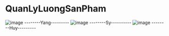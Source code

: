 # QuanLyLuongSanPham
![image](https://user-images.githubusercontent.com/58857535/139103953-f19bb86f-4690-42cf-b45d-e8abaa377fe7.png) --------Yang---------
![image](https://user-images.githubusercontent.com/58857535/139104099-3d8e7d54-26df-4793-afcd-018abdfc4404.png) --------Sy----------
![image](https://user-images.githubusercontent.com/58857535/139104342-33a67a36-e569-4f1c-98fa-0f1741ab04c2.png) --------Huy---------

